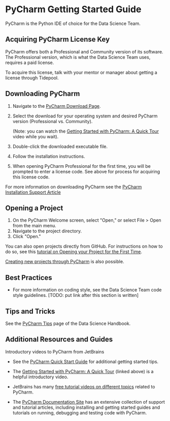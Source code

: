 # PyCharm Getting Started Guide

PyCharm is the Python IDE of choice for the Data Science Team.

## Acquiring PyCharm License Key
PyCharm offers both a Professional and Community version of its software. The Professional version, which is what 
the Data Science Team uses, requires a paid license. 

To acquire this license, talk with your mentor or manager about getting a license through Tidepool.

## Downloading PyCharm

1. Navigate to the [PyCharm Download Page](https://www.jetbrains.com/pycharm/download/#section=mac).

2. Select the download for your operating system and desired PyCharm version (Professional vs. Community). 
   
    (Note: you can watch the [Getting Started with PyCharm: A Quick Tour](https://www.youtube.com/watch?time_continue=1&v=BPC-bGdBSM8&feature=emb_title) 
    video while you wait).


3. Double-click the downloaded executable file.

4. Follow the installation instructions.

2. When opening PyCharm Professional for the first time, you will be prompted to enter
 a license code. See above for process for acquiring this license code.

For more information on downloading PyCharm see the 
[PyCharm Installation Support Article](
https://www.jetbrains.com/help/pycharm/installation-guide.html)


## Opening a Project
1. On the PyCharm Welcome screen, select "Open," or select File > Open from the main menu.
2. Navigate to the project directory.
3. Click "Open."


You can also open projects directly from GitHub. For instructions 
on how to do so, see this [tutorial on Opening your Project for the First Time](
https://www.jetbrains.com/help/pycharm/opening-your-project-for-the-first-time.html).


[Creating new projects through PyCharm](https://www.jetbrains.com/help/pycharm/creating-empty-project.html)
is also possible.


## Best Practices
* For more information on coding style, see the Data Science Team code style guidelines. [TODO: put link after this section is written]


## Tips and Tricks

See the [PyCharm Tips](https://github.com/tidepool-org/data-science-handbook/blob/master/tips-and-tricks/pycharm-tips.md) page 
of the Data Science Handbook.

## Additional Resources and Guides

Introductory videos to PyCharm from JetBrains
* See the [PyCharm Quick Start Guide](https://www.jetbrains.com/help/pycharm/quick-start-guide.html) for additional getting started tips.
* The [Getting Started with PyCharm: A Quick Tour](https://www.youtube.com/watch?time_continue=1&v=BPC-bGdBSM8&feature=emb_title) (linked above) is a helpful introductory video.
* JetBrains has many [free tutorial videos on different topics](
https://www.jetbrains.com/pycharm/documentation/index.html) related to PyCharm.

* The [PyCharm Documentation Site](https://www.jetbrains.com/help/pycharm/installation-guide.html?keymap=secondary_macos) 
has an extensive collection of support and tutorial articles, including installing and getting started guides and tutorials on 
running, debugging and testing code with PyCharm.